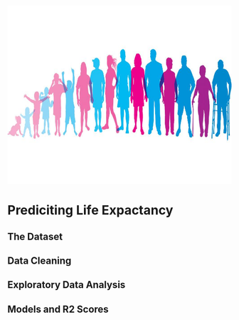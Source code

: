 <p align="center"> 
   <img width="1000" height="400" alt="Ekran Resmi 2021-06-28 01 15 28" src="https://github.com/ItayG6454/Data-Science-Portfolio/blob/main/photos/life expectancy.jpg">
</p>

# Prediciting Life Expactancy

## The Dataset
## Data Cleaning
## Exploratory Data Analysis
## Models and R2 Scores

